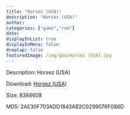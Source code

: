 ```yaml
---
title: "Horsez (USA)"
description: "Horsez (USA)"
author: 
categories: ["game","rom"]
date: 
displayInList: true
displayInMenu: false
dropCap: false
featuredImage: /img/gba/Horsez [USA].jpg
---
```


Description: Horsez (USA)

Download: <a style="text-decoration:underline;" href="https://mega.nz/#!vOI23ajB!ffsTi-wqSYdJl_wDhp7ByV7G9FPaUmAI0tkVjCvMWf8" target = "_blank" rel = "nofollow" > Horsez (USA)</a>

Size: 8388608

MD5: 2AE30F703ADD1843AB2C0299076F086D

